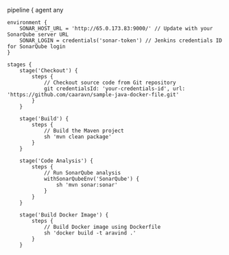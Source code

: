 pipeline {
    agent any

    environment {
        SONAR_HOST_URL = 'http://65.0.173.83:9000/' // Update with your SonarQube server URL
        SONAR_LOGIN = credentials('sonar-token') // Jenkins credentials ID for SonarQube login
    }

    stages {
        stage('Checkout') {
            steps {
                // Checkout source code from Git repository
                git credentialsId: 'your-credentials-id', url: 'https://github.com/caaravn/sample-java-docker-file.git'
            }
        }

        stage('Build') {
            steps {
                // Build the Maven project
                sh 'mvn clean package'
            }
        }

        stage('Code Analysis') {
            steps {
                // Run SonarQube analysis
                withSonarQubeEnv('SonarQube') {
                    sh 'mvn sonar:sonar'
                }
            }
        }

        stage('Build Docker Image') {
            steps {
                // Build Docker image using Dockerfile
                sh 'docker build -t aravind .'
            }
        }



